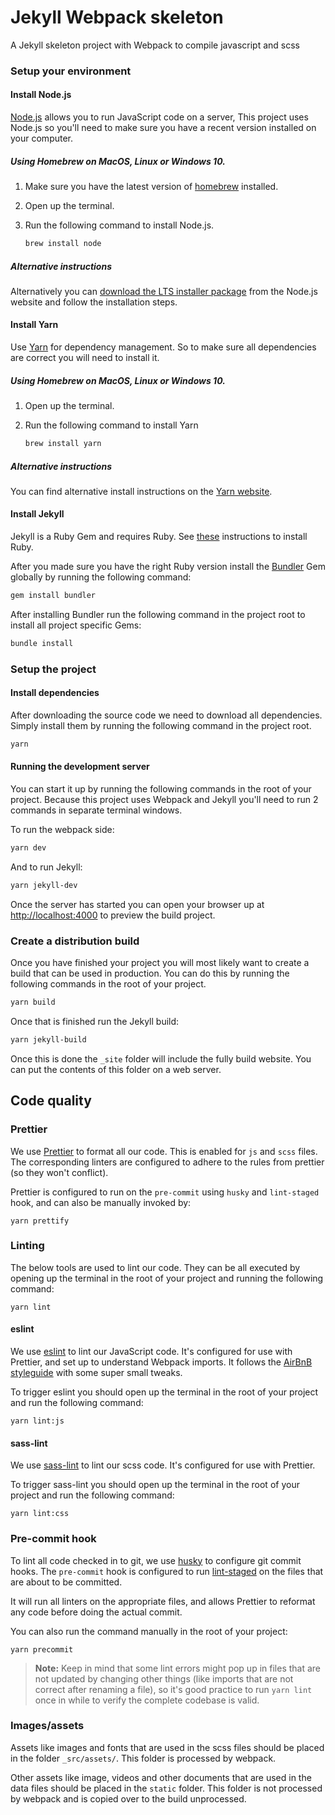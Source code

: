 # Jekyll Webpack skeleton

A Jekyll skeleton project with Webpack to compile javascript and scss

### Setup your environment

#### Install Node.js

[Node.js](https://nodejs.org/en/) allows you to run JavaScript code on a server, This project uses Node.js
so you'll need to make sure you have a recent version installed on your computer.

##### Using Homebrew on MacOS, Linux or Windows 10.

1. Make sure you have the latest version of [homebrew](https://brew.sh/) installed.

2. Open up the terminal.

3. Run the following command to install Node.js.

   ```bash
   brew install node
   ```

##### Alternative instructions

Alternatively you can [download the LTS installer package](https://nodejs.org/en/download/) from the
Node.js website and follow the installation steps.

#### Install Yarn

Use [Yarn](https://yarnpkg.com/) for dependency management. So to make sure all dependencies
are correct you will need to install it.

##### Using Homebrew on MacOS, Linux or Windows 10.

1. Open up the terminal.

2. Run the following command to install Yarn

   ```bash
   brew install yarn
   ```

##### Alternative instructions

You can find alternative install instructions on the
[Yarn website](https://yarnpkg.com/en/docs/install).

#### Install Jekyll

Jekyll is a Ruby Gem and requires Ruby. See [these](https://jekyllrb.com/docs/installation/) instructions to install Ruby.

After you made sure you have the right Ruby version install the
[Bundler](https://jekyllrb.com/docs/ruby-101/#bundler) Gem globally by running the following command:

```bash
gem install bundler
```

After installing Bundler run the following command in the project root to install all project specific Gems:

```bash
bundle install
```

### Setup the project

#### Install dependencies

After downloading the source code we need to download all dependencies. Simply install them by running the following command in the project root.

```bash
yarn
```

#### Running the development server

You can start it up by running the following commands in the root of your project.
Because this project uses Webpack and Jekyll you'll need to run 2 commands in separate terminal windows.

To run the webpack side:

```bash
yarn dev
```

And to run Jekyll:

```bash
yarn jekyll-dev
```

Once the server has started you can open your browser up at
[http://localhost:4000](http://localhost:4000/) to preview the build project.

### Create a distribution build

Once you have finished your project you will most likely want to create a build that can be used
in production. You can do this by running the following commands in the root of your project.

```bash
yarn build
```

Once that is finished run the Jekyll build:

```bash
yarn jekyll-build
```

Once this is done the `_site` folder will include the fully build website.
You can put the contents of this folder on a web server.

## Code quality

### Prettier

We use [Prettier](https://github.com/prettier/prettier) to format all our code. This is enabled for
`js` and `scss` files. The corresponding linters are configured to adhere to the rules
from prettier (so they won't conflict).

Prettier is configured to run on the `pre-commit` using `husky` and `lint-staged` hook, and can also
be manually invoked by:

```
yarn prettify
```

### Linting

The below tools are used to lint our code. They can be all executed by opening up the terminal in
the root of your project and running the following command:

```
yarn lint
```

#### eslint

We use [eslint](https://eslint.org/) to lint our JavaScript code. It's configured for use with
Prettier, and set up to understand Webpack imports. It follows the
[AirBnB styleguide](https://github.com/airbnb/javascript) with some super small tweaks.

To trigger eslint you should open up the terminal in the root of your project and run the following
command:

```
yarn lint:js
```

#### sass-lint

We use [sass-lint](https://github.com/sasstools/sass-lint) to lint our scss code.
It's configured for use with Prettier.

To trigger sass-lint you should open up the terminal in the root of your project and run the following
command:

```
yarn lint:css
```

### Pre-commit hook

To lint all code checked in to git, we use [husky](https://github.com/typicode/husky) to
configure git commit hooks. The `pre-commit` hook is configured to run
[lint-staged](https://github.com/okonet/lint-staged) on the files that are about to be committed.

It will run all linters on the appropriate files, and allows Prettier to reformat any code before
doing the actual commit.

You can also run the command manually in the root of your project:

```
yarn precommit
```

> **Note:** Keep in mind that some lint errors might pop up in files that are not updated by
> changing other things (like imports that are not correct after renaming a file), so it's good
> practice to run `yarn lint` once in while to verify the complete codebase is valid.


### Images/assets

Assets like images and fonts that are used in the scss files should be placed in the folder `_src/assets/`.
This folder is processed by webpack.

Other assets like image, videos and other documents that are used in the data files should be placed in the `static` folder.
This folder is not processed by webpack and is copied over to the build unprocessed.
